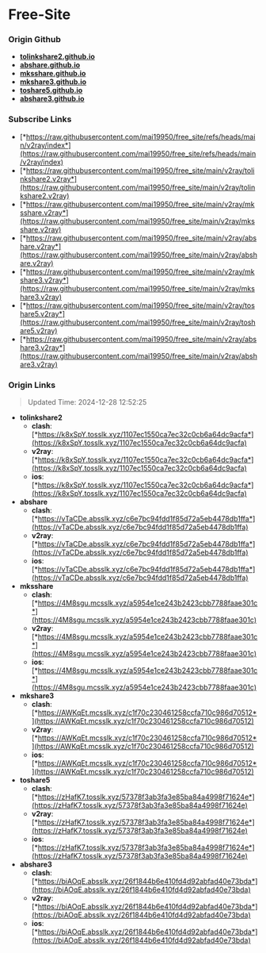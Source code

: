 # Free-Site

### Origin Github

- [**tolinkshare2.github.io**](https://github.com/tolinkshare2/tolinkshare2.github.io)
- [**abshare.github.io**](https://github.com/abshare/abshare.github.io)
- [**mksshare.github.io**](https://github.com/mksshare/mksshare.github.io)
- [**mkshare3.github.io**](https://github.com/mkshare3/mkshare3.github.io)
- [**toshare5.github.io**](https://github.com/toshare5/toshare5.github.io)
- [**abshare3.github.io**](https://github.com/abshare3/abshare3.github.io)

### Subscribe Links

- [*https://raw.githubusercontent.com/mai19950/free_site/refs/heads/main/v2ray/index*](https://raw.githubusercontent.com/mai19950/free_site/refs/heads/main/v2ray/index)
- [*https://raw.githubusercontent.com/mai19950/free_site/main/v2ray/tolinkshare2.v2ray*](https://raw.githubusercontent.com/mai19950/free_site/main/v2ray/tolinkshare2.v2ray)
- [*https://raw.githubusercontent.com/mai19950/free_site/main/v2ray/mksshare.v2ray*](https://raw.githubusercontent.com/mai19950/free_site/main/v2ray/mksshare.v2ray)
- [*https://raw.githubusercontent.com/mai19950/free_site/main/v2ray/abshare.v2ray*](https://raw.githubusercontent.com/mai19950/free_site/main/v2ray/abshare.v2ray)
- [*https://raw.githubusercontent.com/mai19950/free_site/main/v2ray/mkshare3.v2ray*](https://raw.githubusercontent.com/mai19950/free_site/main/v2ray/mkshare3.v2ray)
- [*https://raw.githubusercontent.com/mai19950/free_site/main/v2ray/toshare5.v2ray*](https://raw.githubusercontent.com/mai19950/free_site/main/v2ray/toshare5.v2ray)
- [*https://raw.githubusercontent.com/mai19950/free_site/main/v2ray/abshare3.v2ray*](https://raw.githubusercontent.com/mai19950/free_site/main/v2ray/abshare3.v2ray)

### Origin Links

> Updated Time: 2024-12-28 12:52:25

- **tolinkshare2**
  - **clash**: [*https://k8xSpY.tosslk.xyz/1107ec1550ca7ec32c0cb6a64dc9acfa*](https://k8xSpY.tosslk.xyz/1107ec1550ca7ec32c0cb6a64dc9acfa)
  - **v2ray**: [*https://k8xSpY.tosslk.xyz/1107ec1550ca7ec32c0cb6a64dc9acfa*](https://k8xSpY.tosslk.xyz/1107ec1550ca7ec32c0cb6a64dc9acfa)
  - **ios**: [*https://k8xSpY.tosslk.xyz/1107ec1550ca7ec32c0cb6a64dc9acfa*](https://k8xSpY.tosslk.xyz/1107ec1550ca7ec32c0cb6a64dc9acfa)
- **abshare**
  - **clash**: [*https://vTaCDe.absslk.xyz/c6e7bc94fdd1f85d72a5eb4478db1ffa*](https://vTaCDe.absslk.xyz/c6e7bc94fdd1f85d72a5eb4478db1ffa)
  - **v2ray**: [*https://vTaCDe.absslk.xyz/c6e7bc94fdd1f85d72a5eb4478db1ffa*](https://vTaCDe.absslk.xyz/c6e7bc94fdd1f85d72a5eb4478db1ffa)
  - **ios**: [*https://vTaCDe.absslk.xyz/c6e7bc94fdd1f85d72a5eb4478db1ffa*](https://vTaCDe.absslk.xyz/c6e7bc94fdd1f85d72a5eb4478db1ffa)
- **mksshare**
  - **clash**: [*https://4M8sgu.mcsslk.xyz/a5954e1ce243b2423cbb7788faae301c*](https://4M8sgu.mcsslk.xyz/a5954e1ce243b2423cbb7788faae301c)
  - **v2ray**: [*https://4M8sgu.mcsslk.xyz/a5954e1ce243b2423cbb7788faae301c*](https://4M8sgu.mcsslk.xyz/a5954e1ce243b2423cbb7788faae301c)
  - **ios**: [*https://4M8sgu.mcsslk.xyz/a5954e1ce243b2423cbb7788faae301c*](https://4M8sgu.mcsslk.xyz/a5954e1ce243b2423cbb7788faae301c)
- **mkshare3**
  - **clash**: [*https://AWKqEt.mcsslk.xyz/c1f70c230461258ccfa710c986d70512*](https://AWKqEt.mcsslk.xyz/c1f70c230461258ccfa710c986d70512)
  - **v2ray**: [*https://AWKqEt.mcsslk.xyz/c1f70c230461258ccfa710c986d70512*](https://AWKqEt.mcsslk.xyz/c1f70c230461258ccfa710c986d70512)
  - **ios**: [*https://AWKqEt.mcsslk.xyz/c1f70c230461258ccfa710c986d70512*](https://AWKqEt.mcsslk.xyz/c1f70c230461258ccfa710c986d70512)
- **toshare5**
  - **clash**: [*https://zHafK7.tosslk.xyz/57378f3ab3fa3e85ba84a4998f71624e*](https://zHafK7.tosslk.xyz/57378f3ab3fa3e85ba84a4998f71624e)
  - **v2ray**: [*https://zHafK7.tosslk.xyz/57378f3ab3fa3e85ba84a4998f71624e*](https://zHafK7.tosslk.xyz/57378f3ab3fa3e85ba84a4998f71624e)
  - **ios**: [*https://zHafK7.tosslk.xyz/57378f3ab3fa3e85ba84a4998f71624e*](https://zHafK7.tosslk.xyz/57378f3ab3fa3e85ba84a4998f71624e)
- **abshare3**
  - **clash**: [*https://biAOqE.absslk.xyz/26f1844b6e410fd4d92abfad40e73bda*](https://biAOqE.absslk.xyz/26f1844b6e410fd4d92abfad40e73bda)
  - **v2ray**: [*https://biAOqE.absslk.xyz/26f1844b6e410fd4d92abfad40e73bda*](https://biAOqE.absslk.xyz/26f1844b6e410fd4d92abfad40e73bda)
  - **ios**: [*https://biAOqE.absslk.xyz/26f1844b6e410fd4d92abfad40e73bda*](https://biAOqE.absslk.xyz/26f1844b6e410fd4d92abfad40e73bda)
